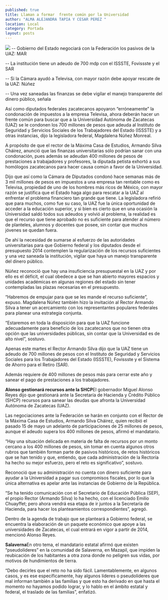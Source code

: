 ```yaml
---
published: true
title: Llaman a formar  frente común por la Universidad
author: "ALMA ALEJANDRA TAPIA Y CESAR PEREZ "
location: Local
category: Portada
layout: posts
---
```


![](http://i.imgur.com/3J0lPWZm.jpg)
-- Gobierno del Estado negociará con la Federación los pasivos de la UAZ: MAR

-- La institución tiene un adeudo de 700 mdp con el ISSSTE, Fovissste y el SAR

-- Si la Cámara ayudó a Televisa, con mayor razón debe apoyar rescate de la UAZ: Núñez

-- Una vez saneadas las finanzas se debe vigilar el manejo transparente del dinero público, señala

Así como diputados federales zacatecanos apoyaron “erróneamente” la condonación de impuestos a la empresa Televisa, ahora deberán hacer un frente común para buscar que a la Universidad Autónoma de Zacatecas (UAZ) se le condonen los 700 millones de pesos que adeuda al Instituto de Seguridad y Servicios Sociales de los Trabajadores del Estado (ISSSTE) y a otras instancias, dijo la legisladora federal, Magdalena Núñez Monreal.

A propósito de que el rector de la Máxima Casa de Estudios, Armando Silva Cháirez, anunció que las finanzas universitarias sólo podrían sanar con una condonación, pues además se adeudan 400 millones de pesos de prestaciones a trabajadores y profesores, la diputada petista exhortó a sus homólogos zacatecanos para hacer causa común a favor de la Universidad.

Dijo que así como la Cámara de Diputados condonó hace semanas más de 3 mil millones de pesos en impuestos a una empresa tan rentable como es Televisa, propiedad de uno de los hombres más ricos de México, con mayor razón se justifica que el Estado haga algo para rescatar a la UAZ al enfrentar el problema financiero tan grande que tiene.
La legisladora refirió que para muchos, como fue su caso, la UAZ fue la única oportunidad de acceder a la educación superior, y si bien es cierto que en una ocasión la Universidad saldó todos sus adeudos y volvió al problema, la realidad es que el recurso que tiene aprobado no es suficiente para atender al número de planteles, alumnos y docentes que posee, sin contar que muchos jóvenes se quedan fuera.

De ahí la necesidad de sumarse al esfuerzo de las autoridades universitarias para que Gobierno federal y los diputados desde el presupuesto 2014 contemplen la regularización de los recursos suficientes y una vez saneada la institución, vigilar que haya un manejo transparente del dinero público. 

Núñez reconoció que hay una insuficiencia presupuestal en la UAZ y por ello es el déficit, el cual obedece a que se han abierto mayores espacios y unidades académicas en algunas regiones del estado sin tener contempladas las plazas necesarias en el presupuesto. 

“Habremos de empujar para que se les mande el recurso suficiente”, expuso. 
Magdalena Núñez también hizo la invitación al Rector Armando Silva a tener un acercamiento con los representantes populares federales para planear una estrategia conjunta. 

“Estaremos en toda la disposición para que la UAZ funcione adecuadamente para beneficio de los zacatecanos que no tienen otra opción que las universidades públicas, sin contar que la Universidad es de alto nivel”, sostuvo.

Apenas este martes el Rector Armando Silva dijo que la UAZ tiene un adeudo de 700 millones de pesos con el Instituto de Seguridad y Servicios Sociales para los Trabajadores del Estado (ISSSTE), Fovissste y el Sistema de Ahorro para el Retiro (SAR).

Además requiere de 400 millones de pesos más para cerrar este año y sanear el pago de prestaciones a los trabajadores.

**Alonso gestionará recursos ante la SHCP**El gobernador Miguel Alonso Reyes dijo que gestionará ante la Secretaría de Hacienda y Crédito Público (SHCP) recursos para sanear las deudas que afronta la Universidad
Autónoma de Zacatecas (UAZ).

Las negociaciones ante la Federación se harán en conjunto con el Rector de la Máxima Casa de Estudios, Armando Silva Cháirez, quien recibió el pasado 15 de mayo un adelanto de participaciones de 25 millones de pesos, aunque el adeudo supera los 400 millones de pesos, afirmó el mandatario.

“Hay una situación delicada en materia de falta de recursos por un monto cercano a los 400 millones de pesos, sin tomar en cuenta algunos otros rubros que también forman parte de pasivos históricos, de retos históricos que se han tenido y que, entiendo, que cada administración de la Rectoría ha hecho su mejor esfuerzo, pero el reto es significativo”, sostuvo.

Reconoció que su administración no cuenta con dinero suficiente para ayudar a la Universidad a pagar sus compromisos fiscales, por lo que la única alternativa es apelar ante las instancias de Gobierno de la República.

“Se ha tenido comunicación con el Secretario de Educación Pública (SEP), el propio Rector (Armando Silva) lo ha hecho, con el licenciado Emilio Chuayffet; pero ahora vendrá esa etapa de ir juntos a la Secretaría de Hacienda, para hacer los planteamientos correspondientes”, agregó.

Dentro de la agenda de trabajo que se planteará a Gobierno federal, se encuentra la elaboración de un paquete económico que apoye a las universidades de Zacatecas, el cual entrará en vigor a partir de 2014, mencionó Alonso Reyes. 

**Salaverna**En otro tema, el mandatario estatal afirmó que existen “pseudolíderes” en la comunidad de Salaverna, en Mazapil, que impiden la reubicación de los habitantes a otra zona donde no peligren sus vidas, por motivos de hundimientos de tierra. 

“Debo decirles que el reto no ha sido fácil. Lamentablemente, en algunos casos, y es ese específicamente, hay algunos líderes o pseudolíderes que mal informan también a las familias y que esto ha derivado en que hasta el momento no hayamos podido lograr, y lo hablo en el ámbito estatal y federal, el traslado de las familias”, enfatizó.
